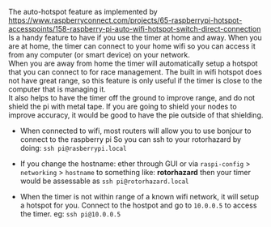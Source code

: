 The auto-hotspot feature as implemented by  https://www.raspberryconnect.com/projects/65-raspberrypi-hotspot-accesspoints/158-raspberry-pi-auto-wifi-hotspot-switch-direct-connection
Is a handy feature to have if you use the timer at home and away.  When you are at home, the timer can connect
to your home wifi so you can access it from any computer (or smart device) on your network.  
When you are away from home the timer will automatically setup a hotspot that you can connect to for race management.
The built in wifi hotspot does not have great range, so this feature is only useful if the timer
is close to the computer that is managing it.  
It also helps to have the timer off the ground to improve range, and do not shield the pi with metal tape.
If you are going to shield your nodes to improve accuracy, it would be good to have the pie outside of that shielding.


* When connected to wifi, most routers will allow you to use bonjour to connect to the raspberry pi
So you can ssh to your rotorhazard by doing: `ssh pi@rasberrypi.local`
* If you change the hostname: ether through GUI or via `raspi-config` > `networking` > `hostname` to something like:
**rotorhazard**  then your timer would be assessable as `ssh pi@rotorhazard.local`

* When the timer is not within range of a known wifi network, it will setup a hotspot for you.
 Connect to the hostpot and go to `10.0.0.5` to access the timer. eg: `ssh pi@10.0.0.5` 
 

